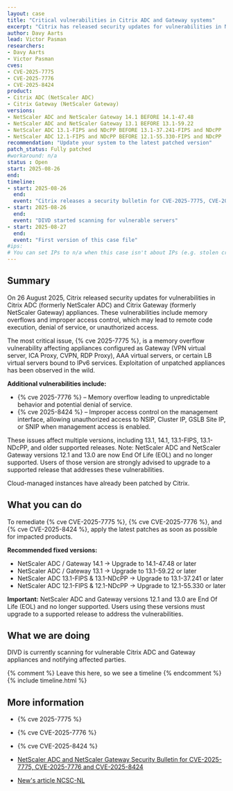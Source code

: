 ```yaml
---
layout: case
title: "Critical vulnerabilities in Citrix ADC and Gateway systems"
excerpt: "Citrix has released security updates for vulnerabilities in NetScaler ADC and Gateway that could lead to memory overflows, denial of service, or remote code execution."
author: Davy Aarts
lead: Victor Pasman
researchers:
- Davy Aarts
- Victor Pasman
cves:
- CVE-2025-7775
- CVE-2025-7776
- CVE-2025-8424
product: 
- Citrix ADC (NetScaler ADC)
- Citrix Gateway (NetScaler Gateway)
versions: 
- NetScaler ADC and NetScaler Gateway 14.1 BEFORE 14.1-47.48
- NetScaler ADC and NetScaler Gateway 13.1 BEFORE 13.1-59.22
- NetScaler ADC 13.1-FIPS and NDcPP BEFORE 13.1-37.241-FIPS and NDcPP
- NetScaler ADC 12.1-FIPS and NDcPP BEFORE 12.1-55.330-FIPS and NDcPP
recommendation: "Update your system to the latest patched version"
patch_status: Fully patched
#workaround: n/a
status : Open
start: 2025-08-26
end: 
timeline:
- start: 2025-08-26
  end:
  event: "Citrix releases a security bulletin for CVE-2025-7775, CVE-2025-7776 and CVE-2025-8424"
- start: 2025-08-26
  end:
  event: "DIVD started scanning for vulnerable servers"  
- start: 2025-08-27
  end:
  event: "First version of this case file"
#ips: 
# You can set IPs to n/a when this case isn't about IPs (e.g. stolen credentials)
---
```

## Summary
On 26 August 2025, Citrix released security updates for vulnerabilities in Citrix ADC (formerly NetScaler ADC) and Citrix Gateway (formerly NetScaler Gateway) appliances. These vulnerabilities include memory overflows and improper access control, which may lead to remote code execution, denial of service, or unauthorized access.

The most critical issue, {% cve 2025-7775 %}, is a memory overflow vulnerability affecting appliances configured as Gateway (VPN virtual server, ICA Proxy, CVPN, RDP Proxy), AAA virtual servers, or certain LB virtual servers bound to IPv6 services. Exploitation of unpatched appliances has been observed in the wild.

**Additional vulnerabilities include:**
- {% cve 2025-7776 %} – Memory overflow leading to unpredictable behavior and potential denial of service.
- {% cve 2025-8424 %} – Improper access control on the management interface, allowing unauthorized access to NSIP, Cluster IP, GSLB Site IP, or SNIP when management access is enabled.

These issues affect multiple versions, including 13.1, 14.1, 13.1-FIPS, 13.1-NDcPP, and older supported releases.
Note: NetScaler ADC and NetScaler Gateway versions 12.1 and 13.0 are now End Of Life (EOL) and no longer supported. Users of those version are strongly advised to upgrade to a supported release that addresses these vulnerabilities.

Cloud-managed instances have already been patched by Citrix.

## What you can do
To remediate {% cve CVE-2025-7775 %}, {% cve CVE-2025-7776 %}, and {% cve CVE-2025-8424 %}, apply the latest patches as soon as possible for impacted products. 

**Recommended fixed versions:**
- NetScaler ADC / Gateway 14.1 → Upgrade to 14.1-47.48 or later
- NetScaler ADC / Gateway 13.1 → Upgrade to 13.1-59.22 or later
- NetScaler ADC 13.1-FIPS & 13.1-NDcPP → Upgrade to 13.1-37.241 or later
- NetScaler ADC 12.1-FIPS & 12.1-NDcPP → Upgrade to 12.1-55.330 or later

**Important:**
NetScaler ADC and Gateway versions 12.1 and 13.0 are End Of Life (EOL) and no longer supported. Users using these versions must upgrade to a supported release to address the vulnerabilities.

## What we are doing
DIVD is currently scanning for vulnerable Citrix ADC and Gateway appliances and notifying affected parties.

{% comment %}  Leave this here, so we see a timeline {% endcomment %}
{% include timeline.html %}

## More information
* {% cve 2025-7775 %}

* {% cve CVE-2025-7776 %}
* {% cve CVE-2025-8424 %}
* [NetScaler ADC and NetScaler Gateway Security Bulletin for CVE-2025-7775, CVE-2025-7776 and CVE-2025-8424](https://support.citrix.com/support-home/kbsearch/article?articleNumber=CTX694938)
* [New's article NCSC-NL](https://www.ncsc.nl/actueel/nieuws/2025/08/26/nieuwe-kwetsbaarheden-in-citrix-netscaler-ontdekt)